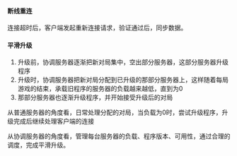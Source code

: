 #### 断线重连

连接超时后，客户端发起重新连接请求，验证通过后，同步数据。

#### 平滑升级

1. 升级前，协调服务器逐渐把新对局集中，空出部分服务器，这部分服务器升级程序
2. 升级时，协调服务器把新对局分配到已升级的那部分服务器上，这样随着每局游戏的结束，承载旧程序的服务器的负载越来越低，直到为0
3. 那部分服务器也逐渐升级程序，并开始接受升级后的对局

从普通服务器的角度看，日常处理分配的对局，当负载为0时，尝试升级程序，升级完成后继续处理客户端的连接

从协调服务器的角度看，管理每台服务器的负载、程序版本、可用性，通过合理的调度，完成平滑升级。
